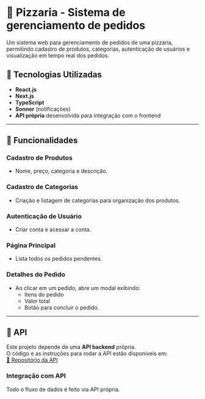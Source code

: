 # 🍕 Pizzaria - Sistema de gerenciamento de pedidos

Um sistema web para gerenciamento de pedidos de uma pizzaria, permitindo cadastro de produtos, categorias, autenticação de usuários e visualização em tempo real dos pedidos.

## 🚀 Tecnologias Utilizadas

- **React.js**
- **Next.js**
- **TypeScript**
- **Sonner** (notificações)
- **API própria** desenvolvida para integração com o frontend

---

## 📌 Funcionalidades

### Cadastro de Produtos
- Nome, preço, categoria e descrição.

### Cadastro de Categorias
- Criação e listagem de categorias para organização dos produtos.

### Autenticação de Usuário
- Criar conta e acessar a conta.

### Página Principal
- Lista todos os pedidos pendentes.

### Detalhes do Pedido
- Ao clicar em um pedido, abre um modal exibindo:
  - Itens do pedido
  - Valor total
  - Botão para concluir o pedido.

---

## 🔗 API

Este projeto depende de uma **API backend** própria.  
O código e as instruções para rodar a API estão disponíveis em:  
[🔗 Repositório da API](https://github.com/PedroLuizPG/Api-Pizzaria)

### Integração com API
Todo o fluxo de dados é feito via API própria.
